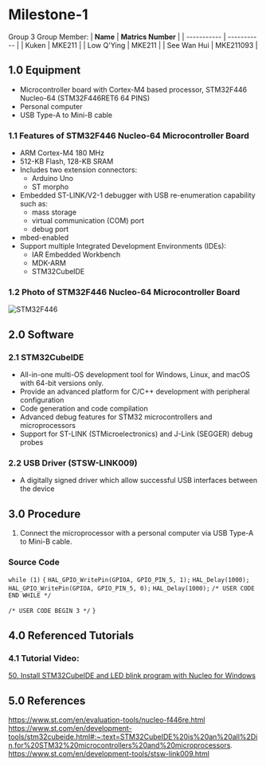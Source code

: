# Milestone-1
Group 3
Group Member: 
| **Name** | **Matrics Number** |
| ----------- | ----------- |
| Kuken | MKE211 |
| Low Q'Ying | MKE211 |
| See Wan Hui | MKE211093 |

## 1.0 Equipment
- Microcontroller board with Cortex-M4 based processor, STM32F446 Nucleo-64 (STM32F446RET6 64 PINS)
- Personal computer 
- USB Type-A to Mini-B cable

### 1.1 Features of STM32F446 Nucleo-64 Microcontroller Board
- ARM Cortex-M4 180 MHz
- 512-KB Flash, 128-KB SRAM
- Includes two extension connectors:
  - Arduino Uno
  - ST morpho
- Embedded ST-LINK/V2-1 debugger with USB re-enumeration capability such as:
  - mass storage
  - virtual communication (COM) port
  - debug port
- mbed-enabled
- Support multiple Integrated Development Environments (IDEs):
  - IAR Embedded Workbench
  - MDK-ARM
  - STM32CubeIDE

### 1.2 Photo of STM32F446 Nucleo-64 Microcontroller Board
![STM32F446](https://user-images.githubusercontent.com/104665552/166263426-0b241e42-8453-40ed-a001-4d175e213135.jpeg)


## 2.0 Software
### 2.1 STM32CubeIDE
- All-in-one multi-OS development tool for Windows, Linux, and macOS with 64-bit versions only.
- Provide an advanced platform for C/C++ development with peripheral configuration
- Code generation and code compilation
- Advanced debug features for STM32 microcontrollers and microprocessors 
- Support for ST-LINK (STMicroelectronics) and J-Link (SEGGER) debug probes

### 2.2 USB Driver (STSW-LINK009)
- A digitally signed driver which allow successful USB interfaces between the device

## 3.0 Procedure
1. Connect the microprocessor with a personal computer via USB Type-A to Mini-B cable.

### Source Code
 `while (1)`
  `{`
	 `HAL_GPIO_WritePin(GPIOA, GPIO_PIN_5, 1);`
	 `HAL_Delay(1000);`
	 `HAL_GPIO_WritePin(GPIOA, GPIO_PIN_5, 0);`
	 `HAL_Delay(1000);`
   `/* USER CODE END WHILE */`

   `/* USER CODE BEGIN 3 */`
  `}`
  
## 4.0 Referenced Tutorials 
### 4.1 Tutorial Video:
[50. Install STM32CubeIDE and LED blink program with Nucleo for Windows](https://www.youtube.com/watch?v=oAwZ0cjlmN8)

## 5.0 References
https://www.st.com/en/evaluation-tools/nucleo-f446re.html
https://www.st.com/en/development-tools/stm32cubeide.html#:~:text=STM32CubeIDE%20is%20an%20all%2Din,for%20STM32%20microcontrollers%20and%20microprocessors.
https://www.st.com/en/development-tools/stsw-link009.html

